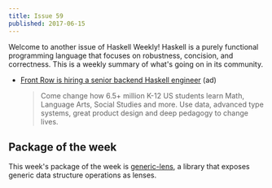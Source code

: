 ```yaml
---
title: Issue 59
published: 2017-06-15
---
```


Welcome to another issue of Haskell Weekly!
Haskell is a purely functional programming language that focuses on robustness, concision, and correctness.
This is a weekly summary of what's going on in its community.

-   [Front Row is hiring a senior backend Haskell engineer](https://frontrow.workable.com/j/463B843754) (ad)

    > Come change how 6.5+ million K-12 US students learn Math, Language Arts, Social Studies and more. Use data, advanced type systems, great product design and deep pedagogy to change lives.

## Package of the week

This week's package of the week is [generic-lens](https://hackage.haskell.org/package/generic-lens-0.2.0.0),
a library that exposes generic data structure operations as lenses.
